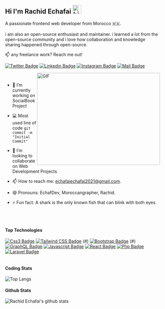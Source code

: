 ## Hi I'm Rachid Echafai <img src="https://user-images.githubusercontent.com/1303154/88677602-1635ba80-d120-11ea-84d8-d263ba5fc3c0.gif" width="28px" height="28px" alt="hi">

A passionate frontend web developer from Morocco 🇲🇦.<br><br>
i am also an open-source enthusiast and maintainer. i learned a lot from the open-source community and i love how collaboration and knowledge sharing happened through open-source.

:mailbox:  any freelance work? Reach me out!

[![Twitter Badge](https://img.shields.io/badge/-@rachidEchaf-1ca0f1?style=flat&labelColor=1ca0f1&logo=twitter&logoColor=white&link=https://twitter.com/Ipenywis)](https://twitter.com/Rachid_echaf) [![Linkedin Badge](https://img.shields.io/badge/-Echaf-0e76a8?style=flat&labelColor=0e76a8&logo=linkedin&logoColor=white)](https://www.linkedin.com/in/rachid-echafai-31b830281/) [![Instagram Badge](https://img.shields.io/badge/-@echafai-e84393?style=flat&labelColor=e84393&logo=instagram&logoColor=white)](https://instagram.com/rachid_echafai) [![Mail Badge](https://img.shields.io/badge/-rachidEchafai-c0392b?style=flat&labelColor=c0392b&logo=gmail&logoColor=white)](mailto:echafaiechafai2021@gmail.com)

<img align="right" alt="GIF" src="https://github.com/abhisheknaiidu/abhisheknaiidu/blob/master/code.gif?raw=true" width="400" height="300" />
<br>

- 🔭 I’m currently working on SocialBook Project<br>
- :computer: Most used line of code `git commit -m "Initial Commit"`<br>
- 🤔 I’m looking to collaborate on Web Development Projects

- 📫 How to reach me: echafaiechafai2021@gmail.com.
- 😄 Pronouns: EchafDev, Moroccangrapher, Rachid.
- ⚡ Fun fact: A shark is the only known fish that can blink with both eyes.
<br />
<br />
  
#### Top Technologies

 [![Css3 Badge](https://img.shields.io/badge/-html5-746AB0?style=for-the-badge&labelColor=black&logo=Css3&logoColor=white)](#) [![Tailwind CSS Badge](https://img.shields.io/badge/-Tailwind_CSS-38B2AC?style=for-the-badge&labelColor=black&logo=tailwind-css&logoColor=38B2AC)](https://tailwindcss.com/) (#) [![Bootstrap Badge](https://img.shields.io/badge/-Bootstrap-7952B3?style=for-the-badge&labelColor=black&logo=bootstrap&logoColor=7952B3)](https://getbootstrap.com/) (#) [![GraphQL Badge](https://img.shields.io/badge/-css3-e535ab?style=for-the-badge&labelColor=black&logo=css3&logoColor=e535ab)](#) [![Javascript Badge](https://img.shields.io/badge/-Javascript-F0DB4F?style=for-the-badge&labelColor=black&logo=javascript&logoColor=F0DB4F)](#) [![React Badge](https://img.shields.io/badge/-React-61DBFB?style=for-the-badge&labelColor=black&logo=react&logoColor=61DBFB)](#) [![Php Badge](https://img.shields.io/badge/-php-007acc?style=for-the-badge&labelColor=black&logo=php&logoColor=007acc)](#) [![Laravel Badge](https://img.shields.io/badge/-laravel-4CAF50?style=for-the-badge&labelColor=black&logo=laravel&logoColor=4CAF50)](https://laravel.com/)
<br />
<br >

#### Coding Stats
<!--START_SECTION:waka-->
<!--END_SECTION:waka-->
![Top Langs](https://github-readme-stats.vercel.app/api/top-langs/?username=Echaftech23)
#### Github Stats

![Rachid Echafai's github stats](https://github-readme-stats.vercel.app/api?username=echaftech23&count_private=true&theme=tokyonight&hide=contribs,prs)
